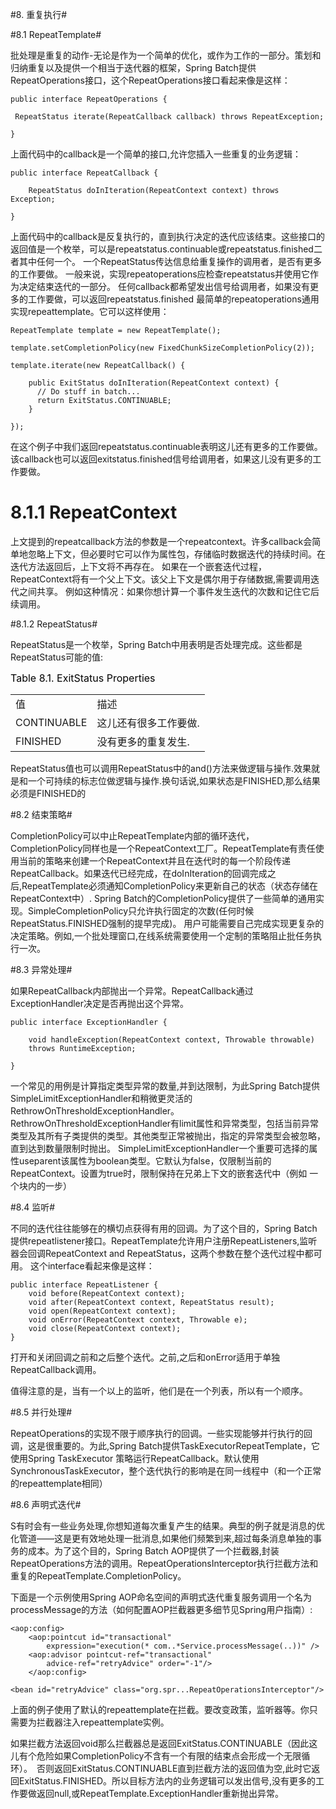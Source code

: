 #8. 重复执行#

#8.1 RepeatTemplate#

批处理是重复的动作-无论是作为一个简单的优化，或作为工作的一部分。策划和归纳重复以及提供一个相当于迭代器的框架，Spring Batch提供RepeatOperations接口，这个RepeatOperations接口看起来像是这样：


	public interface RepeatOperations {

   	 RepeatStatus iterate(RepeatCallback callback) throws RepeatException;

	}

上面代码中的callback是一个简单的接口,允许您插入一些重复的业务逻辑：

	public interface RepeatCallback {

    	RepeatStatus doInIteration(RepeatContext context) throws Exception;

	}

上面代码中的callback是反复执行的，直到执行决定的迭代应该结束。这些接口的返回值是一个枚举，可以是repeatstatus.continuable或repeatstatus.finished二者其中任何一个。
一个RepeatStatus传达信息给重复操作的调用者，是否有更多的工作要做。
一般来说，实现repeatoperations应检查repeatstatus并使用它作为决定结束迭代的一部分。
任何callback都希望发出信号给调用者，如果没有更多的工作要做，可以返回repeatstatus.finished
最简单的repeatoperations通用实现repeattemplate。它可以这样使用：

	RepeatTemplate template = new RepeatTemplate();

	template.setCompletionPolicy(new FixedChunkSizeCompletionPolicy(2));

	template.iterate(new RepeatCallback() {

    	public ExitStatus doInIteration(RepeatContext context) {
      	  // Do stuff in batch...
    	  return ExitStatus.CONTINUABLE;
    	}

	});

在这个例子中我们返回repeatstatus.continuable表明这儿还有更多的工作要做。该callback也可以返回exitstatus.finished信号给调用者，如果这儿没有更多的工作要做。

8.1.1 RepeatContext
===================
上文提到的repeatcallback方法的参数是一个repeatcontext。许多callback会简单地忽略上下文，但必要时它可以作为属性包，存储临时数据迭代的持续时间。在迭代方法返回后，上下文将不再存在。
如果在一个嵌套迭代过程，RepeatContext将有一个父上下文。该父上下文是偶尔用于存储数据,需要调用迭代之间共享。
例如这种情况：如果你想计算一个事件发生迭代的次数和记住它后续调用。

#8.1.2 RepeatStatus#

RepeatStatus是一个枚举，Spring Batch中用表明是否处理完成。这些都是RepeatStatus可能的值:

<font size="3" color="black">Table 8.1. ExitStatus Properties</font>
<table>
	<tr>
		<td>值</td><td>描述</td>
	</tr>
	<tr>
		<td>CONTINUABLE</td><td>这儿还有很多工作要做.</td>
	</tr>					
	<tr>
		<td>FINISHED</td><td>没有更多的重复发生.</td>
	</tr>			
</table>

RepeatStatus值也可以调用RepeatStatus中的and()方法来做逻辑与操作.效果就是和一个可持续的标志位做逻辑与操作.换句话说,如果状态是FINISHED,那么结果必须是FINISHED的

#8.2 结束策略#

CompletionPolicy可以中止RepeatTemplate内部的循环迭代，CompletionPolicy同样也是一个RepeatContext工厂。RepeatTemplate有责任使用当前的策略来创建一个RepeatContext并且在迭代时的每一个阶段传递RepeatCallback。如果迭代已经完成，在doInIteration的回调完成之后,RepeatTemplate必须通知CompletionPolicy来更新自己的状态（状态存储在RepeatContext中）.
Spring Batch的CompletionPolicy提供了一些简单的通用实现。SimpleCompletionPolicy只允许执行固定的次数(任何时候RepeatStatus.FINISHED强制的提早完成)。
用户可能需要自己完成实现更复杂的决定策略。例如,一个批处理窗口,在线系统需要使用一个定制的策略阻止批任务执行一次。

#8.3 异常处理#

如果RepeatCallback内部抛出一个异常。RepeatCallback通过ExceptionHandler决定是否再抛出这个异常。

	public interface ExceptionHandler {

   		void handleException(RepeatContext context, Throwable throwable)
        throws RuntimeException;

	}
	
一个常见的用例是计算指定类型异常的数量,并到达限制，为此Spring Batch提供SimpleLimitExceptionHandler和稍微更灵活的RethrowOnThresholdExceptionHandler。RethrowOnThresholdExceptionHandler有limit属性和异常类型，包括当前异常类型及其所有子类提供的类型。其他类型正常被抛出，指定的异常类型会被忽略，直到达到数量限制时抛出。
SimpleLimitExceptionHandler一个重要可选择的属性useparent该属性为boolean类型。它默认为false，仅限制当前的RepeatContext。设置为true时，限制保持在兄弟上下文的嵌套迭代中（例如 一个块内的一步）

#8.4 监听#

不同的迭代往往能够在的横切点获得有用的回调。为了这个目的，Spring Batch提供repeatlistener接口。RepeatTemplate允许用户注册RepeatListeners,监听器会回调RepeatContext and RepeatStatus，这两个参数在整个迭代过程中都可用。
这个interface看起来像是这样：

	public interface RepeatListener {
   	 	void before(RepeatContext context);
    	void after(RepeatContext context, RepeatStatus result);
    	void open(RepeatContext context);
    	void onError(RepeatContext context, Throwable e);
    	void close(RepeatContext context);
	}

打开和关闭回调之前和之后整个迭代。之前,之后和onError适用于单独RepeatCallback调用。

值得注意的是，当有一个以上的监听，他们是在一个列表，所以有一个顺序。


#8.5 并行处理#

RepeatOperations的实现不限于顺序执行的回调。一些实现能够并行执行的回调，这是很重要的。为此,Spring Batch提供TaskExecutorRepeatTemplate，它使用Spring TaskExecutor 策略运行RepeatCallback。默认使用SynchronousTaskExecutor，整个迭代执行的影响是在同一线程中（和一个正常的repeattemplate相同）

#8.6 声明式迭代#

S有时会有一些业务处理,你想知道每次重复产生的结果。典型的例子就是消息的优化管道——这是更有效地处理一批消息,如果他们频繁到来,超过每条消息单独的事务的成本。为了这个目的，Spring Batch AOP提供了一个拦截器,封装RepeatOperations方法的调用。RepeatOperationsInterceptor执行拦截方法和重复的RepeatTemplate.CompletionPolicy。

下面是一个示例使用Spring AOP命名空间的声明式迭代重复服务调用一个名为processMessage的方法（如何配置AOP拦截器更多细节见Spring用户指南）:

	<aop:config>
    	<aop:pointcut id="transactional"
        	expression="execution(* com..*Service.processMessage(..))" />
    	<aop:advisor pointcut-ref="transactional"
        	advice-ref="retryAdvice" order="-1"/>
		</aop:config>

	<bean id="retryAdvice" class="org.spr...RepeatOperationsInterceptor"/>


上面的例子使用了默认的repeattemplate在拦截。要改变政策，监听器等。你只需要为拦截器注入repeattemplate实例。

如果拦截方法返回void那么拦截器总是返回ExitStatus.CONTINUABLE（因此这儿有个危险如果CompletionPolicy不含有一个有限的结束点会形成一个无限循环）。　否则返回ExitStatus.CONTINUABLE直到拦截方法的返回值为空,此时它返回ExitStatus.FINISHED。所以目标方法内的业务逻辑可以发出信号,没有更多的工作要做返回null,或RepeatTemplate.ExceptionHandler重新抛出异常。
